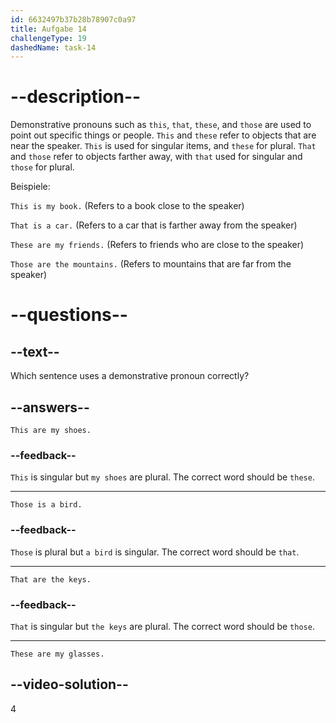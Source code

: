 ```yaml
---
id: 6632497b37b28b78907c0a97
title: Aufgabe 14
challengeType: 19
dashedName: task-14
---
```


# --description--

Demonstrative pronouns such as `this`, `that`, `these`, and `those` are used to point out specific things or people. `This` and `these` refer to objects that are near the speaker. `This` is used for singular items, and `these` for plural. `That` and `those` refer to objects farther away, with `that` used for singular and `those` for plural.

Beispiele:

`This is my book.` (Refers to a book close to the speaker)

`That is a car.` (Refers to a car that is farther away from the speaker)

`These are my friends.` (Refers to friends who are close to the speaker)

`Those are the mountains.` (Refers to mountains that are far from the speaker)

# --questions--

## --text--

Which sentence uses a demonstrative pronoun correctly?

## --answers--

`This are my shoes.`

### --feedback--

`This` is singular but `my shoes` are plural. The correct word should be `these`.

---

`Those is a bird.`

### --feedback--

`Those` is plural but `a bird` is singular. The correct word should be `that`.

---

`That are the keys.`

### --feedback--

`That` is singular but `the keys` are plural. The correct word should be `those`.

---

`These are my glasses.`

## --video-solution--

4
